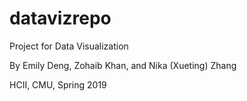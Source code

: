 # datavizrepo

Project for Data Visualization

By Emily Deng, Zohaib Khan, and Nika (Xueting) Zhang

HCII, CMU, Spring 2019